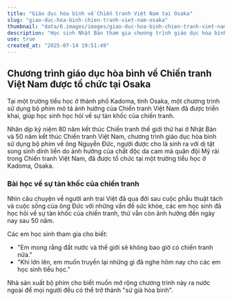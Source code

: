 ```yaml
---
title: "Giáo dục hòa bình về Chiến tranh Việt Nam tại Osaka"
slug: "giao-duc-hoa-binh-chien-tranh-viet-nam-osaka"
thumbnail: "data/6.images/images/giao-duc-hoa-binh-chien-tranh-viet-nam-osaka.webp"
description: "Học sinh Nhật Bản tham gia chương trình giáo dục hòa bình sử dụng phim về ông Nguyễn Đức để tìm hiểu về sự tàn khốc của Chiến tranh Việt Nam."
use: true
created_at: "2025-07-14 19:51:49"
---
```


## Chương trình giáo dục hòa bình về Chiến tranh Việt Nam được tổ chức tại Osaka

Tại một trường tiểu học ở thành phố Kadoma, tỉnh Osaka, một chương trình sử dụng bộ phim mô tả ảnh hưởng của Chiến tranh Việt Nam đã được triển khai, giúp học sinh học hỏi về sự tàn khốc của chiến tranh.

Nhân dịp kỷ niệm 80 năm kết thúc Chiến tranh thế giới thứ hai ở Nhật Bản và 50 năm kết thúc Chiến tranh Việt Nam, chương trình giáo dục hòa bình sử dụng bộ phim về ông Nguyễn Đức, người được cho là sinh ra với dị tật song sinh dính liền do ảnh hưởng của chất độc da cam mà quân đội Mỹ rải trong Chiến tranh Việt Nam, đã được tổ chức tại một trường tiểu học ở Kadoma, Osaka.

### Bài học về sự tàn khốc của chiến tranh

Nhìn câu chuyện về người anh trai Việt đã qua đời sau cuộc phẫu thuật tách và cuộc sống của ông Đức với những vấn đề sức khỏe, các em học sinh đã học hỏi về sự tàn khốc của chiến tranh, thứ vẫn còn ảnh hưởng đến ngày nay sau 50 năm.

Các em học sinh tham gia cho biết:

*   "Em mong rằng đất nước và thế giới sẽ không bao giờ có chiến tranh nữa."
*   "Khi lớn lên, em muốn truyền lại những gì đã nghe hôm nay cho các em học sinh tiểu học."

Nhà sản xuất bộ phim cho biết muốn mở rộng chương trình này ra nước ngoài để mọi người đều có thể trở thành "sứ giả hòa bình".